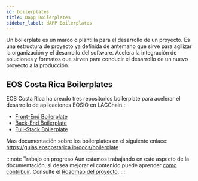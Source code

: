 ```yaml
---
id: boilerplates
title: Dapp Boilerplates
sidebar_label: dAPP Boilerplates
---
```


Un boilerplate es un marco o plantilla para el desarrollo de un proyecto. Es una estructura de proyecto ya definida de antemano que sirve para agilizar la organización y el desarrollo del software. Acelera la integración de soluciones y formatos que sirven para conducir el desarrollo de un nuevo proyecto a la producción.

## EOS Costa Rica Boilerplates
EOS Costa Rica ha creado tres repositorios boilerplate para acelerar el desarrollo de aplicaciones EOSIO en LACChain.: 
- [Front-End Boilerplate](https://github.com/eoscostarica/webapp-boilerplate)
- [Back-End Boilerplate](https://github.com/eoscostarica/backend-boilerplate)  
- [Full-Stack Boilerplate](https://github.com/eoscostarica/full-stack-boilerplate)

Mas documentación sobre los boilerplates en el siguiente enlace:
https://guias.eoscostarica.io/docs/boilerplate 

:::note Trabajo en progreso
Aun estamos trabajando en este aspecto de la documentación, si desea mejorar el contenido puede aprender [como contribuir](../guias/contribuir). Consulte el [Roadmap del proyecto](../testnet/roadmap).
:::